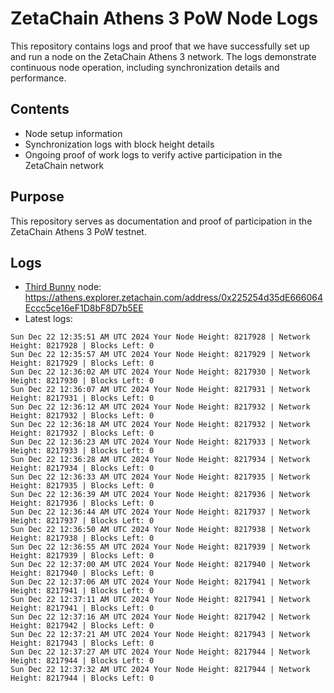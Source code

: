 # ZetaChain Athens 3 PoW Node Logs
This repository contains logs and proof that we have successfully set up and run a node on the ZetaChain Athens 3 network. The logs demonstrate continuous node operation, including synchronization details and performance.

## Contents
- Node setup information
- Synchronization logs with block height details
- Ongoing proof of work logs to verify active participation in the ZetaChain network

## Purpose
This repository serves as documentation and proof of participation in the ZetaChain Athens 3 PoW testnet.

## Logs

- [Third Bunny](https://thirdbunny.xyz/) node: https://athens.explorer.zetachain.com/address/0x225254d35dE666064Eccc5ce16eF1D8bF8D7b5EE
- Latest logs:
```
Sun Dec 22 12:35:51 AM UTC 2024 Your Node Height: 8217928 | Network Height: 8217928 | Blocks Left: 0
Sun Dec 22 12:35:57 AM UTC 2024 Your Node Height: 8217929 | Network Height: 8217929 | Blocks Left: 0
Sun Dec 22 12:36:02 AM UTC 2024 Your Node Height: 8217930 | Network Height: 8217930 | Blocks Left: 0
Sun Dec 22 12:36:07 AM UTC 2024 Your Node Height: 8217931 | Network Height: 8217931 | Blocks Left: 0
Sun Dec 22 12:36:12 AM UTC 2024 Your Node Height: 8217932 | Network Height: 8217932 | Blocks Left: 0
Sun Dec 22 12:36:18 AM UTC 2024 Your Node Height: 8217932 | Network Height: 8217932 | Blocks Left: 0
Sun Dec 22 12:36:23 AM UTC 2024 Your Node Height: 8217933 | Network Height: 8217933 | Blocks Left: 0
Sun Dec 22 12:36:28 AM UTC 2024 Your Node Height: 8217934 | Network Height: 8217934 | Blocks Left: 0
Sun Dec 22 12:36:33 AM UTC 2024 Your Node Height: 8217935 | Network Height: 8217935 | Blocks Left: 0
Sun Dec 22 12:36:39 AM UTC 2024 Your Node Height: 8217936 | Network Height: 8217936 | Blocks Left: 0
Sun Dec 22 12:36:44 AM UTC 2024 Your Node Height: 8217937 | Network Height: 8217937 | Blocks Left: 0
Sun Dec 22 12:36:50 AM UTC 2024 Your Node Height: 8217938 | Network Height: 8217938 | Blocks Left: 0
Sun Dec 22 12:36:55 AM UTC 2024 Your Node Height: 8217939 | Network Height: 8217939 | Blocks Left: 0
Sun Dec 22 12:37:00 AM UTC 2024 Your Node Height: 8217940 | Network Height: 8217940 | Blocks Left: 0
Sun Dec 22 12:37:06 AM UTC 2024 Your Node Height: 8217941 | Network Height: 8217941 | Blocks Left: 0
Sun Dec 22 12:37:11 AM UTC 2024 Your Node Height: 8217941 | Network Height: 8217941 | Blocks Left: 0
Sun Dec 22 12:37:16 AM UTC 2024 Your Node Height: 8217942 | Network Height: 8217942 | Blocks Left: 0
Sun Dec 22 12:37:21 AM UTC 2024 Your Node Height: 8217943 | Network Height: 8217943 | Blocks Left: 0
Sun Dec 22 12:37:27 AM UTC 2024 Your Node Height: 8217944 | Network Height: 8217944 | Blocks Left: 0
Sun Dec 22 12:37:32 AM UTC 2024 Your Node Height: 8217944 | Network Height: 8217944 | Blocks Left: 0
```

